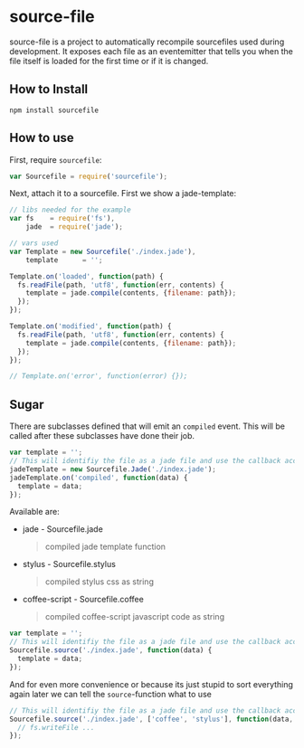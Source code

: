 
# source-file

source-file is a project to automatically recompile sourcefiles used during
development. It exposes each file as an eventemitter that tells you when the
file itself is loaded for the first time or if it is changed.

## How to Install

    npm install sourcefile

## How to use

First, require `sourcefile`:

```js
var Sourcefile = require('sourcefile');
```

Next, attach it to a sourcefile. First we show a jade-template:

```js
// libs needed for the example
var fs    = require('fs'),
    jade  = require('jade');

// vars used
var Template = new Sourcefile('./index.jade'),
    template      = '';

Template.on('loaded', function(path) {
  fs.readFile(path, 'utf8', function(err, contents) {
    template = jade.compile(contents, {filename: path});
  });
});

Template.on('modified', function(path) {
  fs.readFile(path, 'utf8', function(err, contents) {
    template = jade.compile(contents, {filename: path});
  });
});

// Template.on('error', function(error) {}); 
```

## Sugar

There are subclasses defined that will emit an `compiled` event. This will be called
after these subclasses have done their job.

```js
var template = '';
// This will identifiy the file as a jade file and use the callback accordingly
jadeTemplate = new Sourcefile.Jade('./index.jade');
jadeTemplate.on('compiled', function(data) {
  template = data;
});
```

Available are:

 *  jade - Sourcefile.jade

    > compiled jade template function

 *  stylus - Sourcefile.stylus

    > compiled stylus css as string

 *  coffee-script - Sourcefile.coffee

    > compiled coffee-script javascript code as string


```js
var template = '';
// This will identifiy the file as a jade file and use the callback accordingly
Sourcefile.source('./index.jade', function(data) {
  template = data;
});
```

And for even more convenience or because its just stupid to sort everything again later
we can tell the `source`-function what to use

```js
// This will identifiy the file as a jade file and use the callback accordingly
Sourcefile.source('./index.jade', ['coffee', 'stylus'], function(data, path) {
  // fs.writeFile ...
});
```


